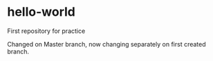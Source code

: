 # hello-world
First repository for practice

Changed on Master branch, now changing separately on first created branch.
